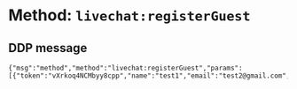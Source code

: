 # Method: `livechat:registerGuest`

## DDP message
```
{"msg":"method","method":"livechat:registerGuest","params":[{"token":"vXrkoq4NCMbyy8cpp","name":"test1","email":"test2@gmail.com","department":"3jMKjTQJxCDxwxxtx"}],"id":"5"}
```
